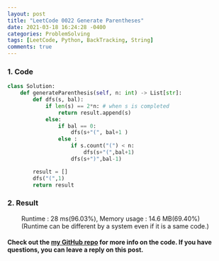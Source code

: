 ```yaml
---
layout: post
title: "LeetCode 0022 Generate Parentheses"
date: 2021-03-18 16:24:28 -0400
categories: ProblemSolving
tags: [LeetCode, Python, BackTracking, String]
comments: true
---
```


### 1. Code
```python
class Solution:
    def generateParenthesis(self, n: int) -> List[str]:
        def dfs(s, bal):
            if len(s) == 2*n: # when s is completed
                return result.append(s)
            else:
                if bal == 0:
                    dfs(s+"(", bal+1 )
                else :
                    if s.count("(") < n:
                        dfs(s+"(",bal+1)
                    dfs(s+")",bal-1)

        result = []
        dfs("(",1)
        return result
```

### 2. Result
&nbsp;&nbsp;&nbsp;&nbsp;&nbsp;&nbsp;&nbsp;&nbsp;Runtime : 28 ms(96.03%), Memory usage : 14.6 MB(69.40%)  
&nbsp;&nbsp;&nbsp;&nbsp;&nbsp;&nbsp;&nbsp;&nbsp;(Runtime can be different by a system even if it is a same code.)

#### Check out the [my GitHub repo][hyuk-gh] for more info on the code. If you have questions, you can leave a reply on this post.
[hyuk-gh]: https://github.com/dlgur1994/StudyAlgorithms
